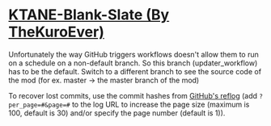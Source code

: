 # [KTANE-Blank-Slate (By TheKuroEver)](https://github.com/TheKuroEver/KTANE-Blank-Slate)

Unfortunately the way GitHub triggers workflows doesn't allow them to run on a schedule on a non-default branch. So this branch (updater_workflow) has to be the default. Switch to a different branch to see the source code of the mod (for ex. master -> the master branch of the mod)

To recover lost commits, use the commit hashes from [GitHub's reflog](https://api.github.com/repos/KtaneModules/KTANE-Blank-Slate-TheKuroEver/events) (add `?per_page=#&page=#` to the log URL to increase the page size (maximum is 100, default is 30) and/or specify the page number (default is 1)).
